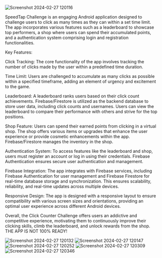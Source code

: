 ![Screenshot 2024-02-27 120116](https://github.com/spasko123/SpeedTap-Challenge/assets/115783465/fd366385-aa07-4239-91a4-8fbc02afbc72)

SpeedTap Challenge is an engaging Android application designed to challenge users to click as many times as they can within a set time limit. The app incorporates various features such as a leaderboard to showcase top performers, a shop where users can spend their accumulated points, and a authentication system comprising login and registration functionalities.

Key Features:

Click Tracking: The core functionality of the app involves tracking the number of clicks made by the user within a predefined time duration.

Time Limit: Users are challenged to accumulate as many clicks as possible within a specified timeframe, adding an element of urgency and excitement to the game.

Leaderboard: A leaderboard ranks users based on their click count achievements. Firebase/Firestore is utilized as the backend database to store user data, including click counts and usernames. Users can view the leaderboard to compare their performance with others and strive for the top positions.

Shop Feature: Users can spend their earned points from clicking in a virtual shop. The shop offers various items or upgrades that enhance the user experience or provide cosmetic enhancements within the app. Firebase/Firestore manages the inventory in the shop.

Authentication System: To access features like the leaderboard and shop, users must register an account or log in using their credentials. Firebase Authentication ensures secure user authentication and management.

Firebase Integration: The app integrates with Firebase services, including Firebase Authentication for user management and Firebase Firestore for real-time database storage and synchronization. This ensures scalability, reliability, and real-time updates across multiple devices.

Responsive Design: The app is designed with a responsive layout to ensure compatibility with various screen sizes and orientations, providing an optimal user experience across different Android devices.

Overall, the Click Counter Challenge offers users an addictive and competitive experience, motivating them to continuously improve their clicking skills, climb the leaderboard, and unlock rewards from the shop. 
THE APP IS NOT 100% READY!


![Screenshot 2024-02-27 120132](https://github.com/spasko123/SpeedTap-Challenge/assets/115783465/09ee973f-018c-4453-aacf-a2fd02e21fc6)
![Screenshot 2024-02-27 120147](https://github.com/spasko123/SpeedTap-Challenge/assets/115783465/d90f051c-bb8e-4915-8b69-3861bd2f7cc3)
![Screenshot 2024-02-27 120252](https://github.com/spasko123/SpeedTap-Challenge/assets/115783465/22b79a86-7869-40ee-9823-ab3389469ce9)
![Screenshot 2024-02-27 120309](https://github.com/spasko123/SpeedTap-Challenge/assets/115783465/692c0702-22a0-45a5-9bb9-b80a856b0c6b)
![Screenshot 2024-02-27 120346](https://github.com/spasko123/SpeedTap-Challenge/assets/115783465/f71e3399-5e9a-4910-b068-de7fa4b3363d)







